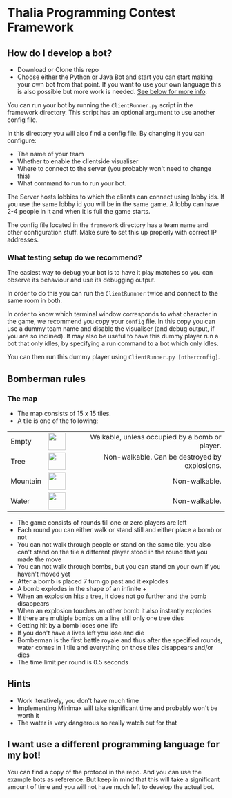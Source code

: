 # Thalia Programming Contest Framework

## How do I develop a bot?
- Download or Clone this repo
- Choose either the Python or Java Bot and start you can start making your 
    own bot from that point. If you want to use your own language this is also 
    possible but more work is needed. [See below for more info](#my-own-language).
    
You can run your bot by running the ```ClientRunner.py``` script in the framework directory.
This script has an optional argument to use another config file.

In this directory you will also find a config file. By changing it you can configure:
- The name of your team
- Whether to enable the clientside visualiser
- Where to connect to the server (you probably won't need to change this)
- What command to run to run your bot.

The Server hosts lobbies to which the clients can connect using lobby ids.
If you use the same lobby id you will be in the same game. A lobby can have 2-4
people in it and when it is full the game starts.

The config file located in the `framework` directory has a team name and other
configuration stuff. Make sure to set this up properly with correct IP addresses.

### What testing setup do we recommend?
The easiest way to debug your bot is to have it play matches so you can observe its behaviour and use its debugging output.

In order to do this you can run the `ClientRunnner` twice and connect to the same room in both.

In order to know which terminal window corresponds to what character in the game, we recommend you copy your `config` file.
In this copy you can use a dummy team name and disable the visualiser (and debug output, if you are so inclined).
It may also be useful to have this dummy player run a bot that only idles, by specifying a run command to a bot which only idles.

You can then run this dummy player using `ClientRunner.py [otherconfig]`.

## Bomberman rules

### The map
- The map consists of 15 x 15 tiles.
- A tile is one of the following:
  
|          |              |     |
| ---------|:------------:| ---:|
| Empty    | <img src="https://github.com/W-M-T/Thalia-Programming-Contest-Framework/raw/master/framework/img/white-medium-small-square_25fd.png" width="40" height="40" /> | Walkable, unless occupied by a bomb or player. |
| Tree     | <img src="https://github.com/W-M-T/Thalia-Programming-Contest-Framework/raw/master/framework/img/deciduous-tree_1f333.png" width="40" height="40" />     | Non-walkable. Can be destroyed by explosions. |
| Mountain | <img src="https://github.com/W-M-T/Thalia-Programming-Contest-Framework/raw/master/framework/img/mountain_26f0.png" width="40" height="40" /> | Non-walkable. |
| Water    | <img src="https://github.com/W-M-T/Thalia-Programming-Contest-Framework/raw/master/framework/img/water-wave_1f30a.png" width="40" height="40" />    | Non-walkable. |

- The game consists of rounds till one or zero players are left
- Each round you can either walk or stand still and either place a bomb or not
- You can not walk through people or stand on the same tile, 
  you also can't stand on the tile a different player stood in the round that you made the move
- You can not walk through bombs, but you can stand on your own if you haven't moved yet
- After a bomb is placed 7 turn go past and it explodes
- A bomb explodes in the shape of an infinite +
- When an explosion hits a tree, it does not go further and the bomb disappears
- When an explosion touches an other bomb it also instantly explodes
- If there are multiple bombs on a line still only one tree dies
- Getting hit by a bomb loses one life
- If you don't have a lives left you lose and die
- Bomberman is the first battle royale and thus after the specified rounds, 
  water comes in 1 tile and everything on those tiles disappears and/or dies
- The time limit per round is 0.5 seconds

## Hints
- Work iteratively, you don't have much time
- Implementing Minimax will take significant time and probably won't be worth it
- The water is very dangerous so really watch out for that

## <a name="my-own-language"></a> I want use a different programming language for my bot!
You can find a copy of the protocol in the repo. And you can use the example 
bots as reference. But keep in mind that this will take a significant amount of
time and you will not have much left to develop the actual bot.
